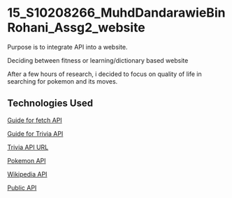 # 15_S10208266_MuhdDandarawieBinRohani_Assg2_website
Purpose is to integrate API into a website. 

Deciding between fitness or learning/dictionary based website

After a few hours of research, i decided to focus on quality of life in searching for pokemon and its moves.

## Technologies Used
[Guide for fetch API](https://www.youtube.com/watch?v=cuEtnrL9-H0&ab_channel=WebDevSimplified)

[Guide for Trivia API](https://www.youtube.com/watch?v=SgJ_femmsfg&ab_channel=BenjaminSiegel)

[Trivia API URL](https://opentdb.com/api_config.php)

[Pokemon API](https://pokeapi.co/docs/v2#pokemon)

[Wikipedia API](https://www.mediawiki.org/wiki/API:Main_page)

[Public API](https://github.com/public-apis/public-apis#anime)